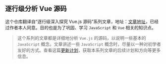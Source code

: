 ## 逐行级分析 Vue 源码

这个仓库翻译自“逐行级深入探究 Vue.js 源码”系列文章，地址：[文章地址](https://medium.com/@oneminutejs/a-deep-dive-in-the-vue-js-source-code-0-table-of-contents-170dcc3c8ec)，已经过作者本人同意。目的也是为了巩固、学习 `JavaScript` 和 `Vue` 相关的知识点。

> 这个系列的文章都是详细地分析 `Vue.js` 的源码，以说明一些基本的 `JavaScript` 概念。文章讲述一些 `JavaScript` 概念时，尽量以一种对初学者友好的方式。查看这篇[更新计划](https://github.com/ohhoney1/Vue.js-Source-Code-line-by-line/blob/master/docs/05-update-plan.md)，获取本系列文章的后续计划和方向等更多信息。

